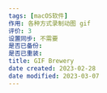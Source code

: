 ```yaml
---
tags: [macOS软件]
作用: 各种方式录制动图 gif
评价: 3
设置同步: 不需要
是否已备份:
是否已重装:
title: GIF Brewery
date created: 2023-02-28
date modified: 2023-03-07
---
```


